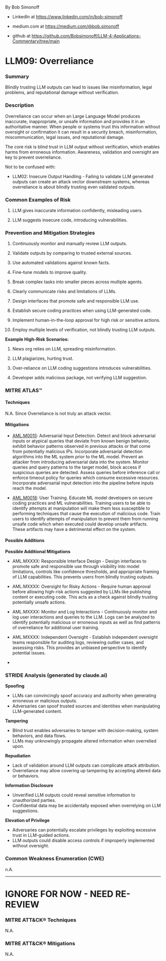 By Bob Simonoff

- LinkedIn at https://www.linkedin.com/in/bob-simonoff

- medium.com at https://medium.com/@bob.simonoff

- github at https://github.com/Bobsimonoff/LLM-4-Applications-Commentary/tree/main


# LLM09: Overreliance

### Summary

Blindly trusting LLM outputs can lead to issues like misinformation, legal problems, and reputational damage without verification.

### Description

Overreliance can occur when an Large Language Model produces inaccurate, inappropriate, or unsafe information and provides it in an authoritative manner. When people or systems trust this information without oversight or confirmation it can result in a security breach, misinformation, miscommunication, legal issues, and reputational damage.

The core risk is blind trust in LLM output without verification, which enables harms from erroneous information. Awareness, validation and oversight are key to prevent overreliance.

Not to be confused with:
- LLM02: Insecure Output Handling - Failing to validate LLM generated outputs can create an attack vector downstream systems, whereas overreliance is about blindly trusting even validated outputs.


### Common Examples of Risk

1. LLM gives inaccurate information confidently, misleading users. 

2. LLM suggests insecure code, introducing vulnerabilities.


### Prevention and Mitigation Strategies

1. Continuously monitor and manually review LLM outputs.

2. Validate outputs by comparing to trusted external sources.

3. Use automated validations against known facts.

4. Fine-tune models to improve quality. 

5. Break complex tasks into smaller pieces across multiple agents.

6. Clearly communicate risks and limitations of LLMs.

7. Design interfaces that promote safe and responsible LLM use.

8. Establish secure coding practices when using LLM-generated code.

9. Implement human-in-the-loop approval for high risk or sensitive actions. 

10. Employ multiple levels of verification, not blindly trusting LLM outputs.

**Example High-Risk Scenarios:**

1. News org relies on LLM, spreading misinformation.

2. LLM plagiarizes, hurting trust.

3. Over-reliance on LLM coding suggestions introduces vulnerabilities. 

4. Developer adds malicious package, not verifying LLM suggestion.



### MITRE ATLAS™ 

#### Techniques

N.A. Since Overreliance is not truly an attack vector.

#### Mitigations

- [AML.M0015](https://atlas.mitre.org/mitigations/AML.M0015/): Adversarial Input Detection. Detect and block adversarial inputs or atypical queries that deviate from known benign behavior, exhibit behavior patterns observed in previous attacks or that come from potentially malicious IPs. Incorporate adversarial detection algorithms into the ML system prior to the ML model. Prevent an attacker from introducing adversarial data into the system. Monitor queries and query patterns to the target model, block access if suspicious queries are detected. Assess queries before inference call or enforce timeout policy for queries which consume excessive resources. Incorporate adversarial input detection into the pipeline before inputs reach the model.

- [AML.M0018](https://atlas.mitre.org/mitigations/AML.M0018/): User Training. Educate ML model developers on secure coding practices and ML vulnerabilities. Training users to be able to identify attempts at manipulation will make them less susceptible to performing techniques that cause the execution of malicious code. Train users to identify attempts of manipulation to prevent them from running unsafe code which when executed could develop unsafe artifacts. These artifacts may have a detrimental effect on the system.

#### Possible Additions

**Possible Additional Mitigations** 

- AML.MXXXX: Responsible Interface Design - Design interfaces to promote safe and responsible use through visibility into model limitations, controls like confidence thresholds, and appropriate framing of LLM capabilities. This prevents users from blindly trusting outputs.

- AML.MXXXX: Oversight for Risky Actions - Require human approval before allowing high-risk actions suggested by LLMs like publishing content or executing code. This acts as a check against blindly trusting potentially unsafe actions.

- AML.MXXXX: Monitor and Log Interactions - Continuously monitor and log user interactions and queries to the LLM. Logs can be analyzed to identify potentially malicious or erroneous inputs as well as find patterns of overreliance for additional user training.

- AML.MXXXX: Independent Oversight - Establish independent oversight teams responsible for auditing logs, reviewing outlier cases, and assessing risks. This provides an unbiased perspective to identify potential issues.
- 

### STRIDE Analysis (generated by claude.ai)

**Spoofing**

- LLMs can convincingly spoof accuracy and authority when generating erroneous or malicious outputs.
- Adversaries can spoof trusted sources and identities when manipulating LLM-generated content.

**Tampering**

- Blind trust enables adversaries to tamper with decision-making, system behaviors, and data flows.
- LLMs may unknowingly propagate altered information when overrelied upon.

**Repudiation** 

- Lack of validation around LLM outputs can complicate attack attribution.
- Overreliance may allow covering up tampering by accepting altered data or behaviors.

**Information Disclosure**

- Unverified LLM outputs could reveal sensitive information to unauthorized parties.
- Confidential data may be accidentally exposed when overrelying on LLM suggestions.

**Elevation of Privilege** 

- Adversaries can potentially escalate privileges by exploiting excessive trust in LLM-guided actions.
- LLM outputs could disable access controls if improperly implemented without oversight.


### Common Weakness Enumeration (CWE)
n.A.



---

# IGNORE FOR NOW - NEED RE-REVIEW


### MITRE ATT&CK® Techniques

N.A.

### MITRE ATT&CK® Mitigations

N.A.



